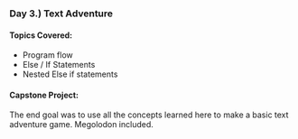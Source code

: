 ### Day 3.) Text Adventure
#### Topics Covered:  
- Program flow
- Else / If Statements
- Nested Else if statements  
#### Capstone Project:  
The end goal was to use all the concepts learned here to make a basic text adventure game. Megolodon included.